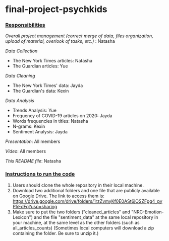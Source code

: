 # final-project-psychkids

### <ins>Responsibilities<ins>

*Overall project management (correct merge of data, files organization, upload of material, overlook of tasks, etc.)* : Natasha

*Data Collection*
- The New York Times articles: Natasha
- The Guardian articles: Yue

*Data Cleaning*
- The New York Times' data: Jayda
- The Guardian's data: Kexin

*Data Analysis*
- Trends Analysis: Yue
- Frequency of COVID-19 articles on 2020: Jayda
- Words frequencies in titles: Natasha
- N-grams: Kexin
- Sentiment Analysis: Jayda

*Presentation*: All members

*Video*: All members

*This README file*: Natasha

### <ins>Instructions to run the code<ins>

1. Users should clone the whole repository in their local machine.
2. Download two additional folders and one file that are publicly available on Google Drive. The link to access them is: https://drive.google.com/drive/folders/1rzZvmyKf0E0ASt6jOSZFpg4_pyP5EdFq?usp=sharing
4. Make sure to put the two folders ("cleaned_articles" and "NRC-Emotion-Lexicon") and the file "sentiment_data" at the same local repository in your machine, at the same level as the other folders (such as all_articles_counts) (Sometimes local computers will download a zip containing the folder. Be sure to unzip it.)

